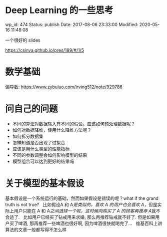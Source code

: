 # Deep Learning 的一些思考


wp_id: 474
Status: publish
Date: 2017-08-06 23:33:00
Modified: 2020-05-16 11:48:08


一个很好的 slides

https://csinva.github.io/pres/189/#/1/5

# 数学基础

偏导数: https://www.zybuluo.com/irving512/note/929786

# 问自己的问题

* 不同的算法对数据输入有不同的假设。应该如何预处理数据呢？
* 如何对数据降维，使用什么降维方法呢？
* 如何拆分数据集
* 怎样知道是否出现了过拟合
* 应该是用什么类型的性能指标
* 不同的参数调整会如何影响模型的结果
* 模型组合可以达到更好的结果吗


# 关于模型的基本假设

基本假设是一个系统运行的基础，然而如果假设是错误的呢？what if the grand truth is not true?
 
比如假设A 和 A*是类似的，喜欢 A 的用户也会喜欢 A*，但是实际上用户只能在 A 和 A*之间选择一个呢，这时候向购买了 A 的顾客再推荐 A*就不合适了.
 
比如用户已经买了钻戒用来求婚, 那么再推荐钻戒就不好了. 但是如果用户买了啤酒, 那再推荐一些啤酒也很好啊, 因为啤酒很快就喝完了...
 
维基百科上讲算法的文章一般都写得不怎么样
